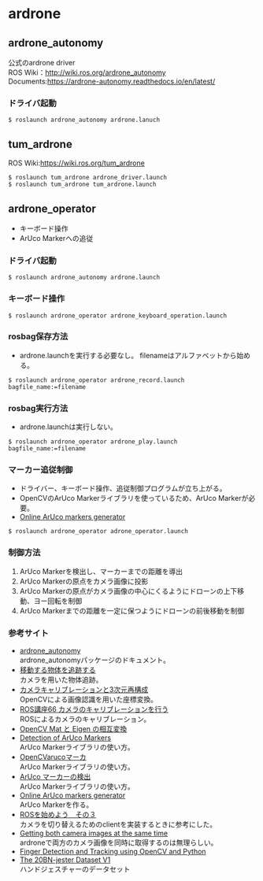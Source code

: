# ardrone  
## ardrone_autonomy
公式のardrone driver  
ROS Wiki：http://wiki.ros.org/ardrone_autonomy  
Documents:https://ardrone-autonomy.readthedocs.io/en/latest/  
### ドライバ起動
```
$ roslaunch ardrone_autonomy ardrone.lanuch
```

## tum_ardrone
ROS Wiki:https://wiki.ros.org/tum_ardrone
```
$ roslaunch tum_ardrone ardrone_driver.launch
$ roslaunch tum_ardrone tum_ardrone.launch
```

## ardrone_operator
* キーボード操作
* ArUco Markerへの追従
### ドライバ起動
```
$ roslaunch ardrone_autonomy ardrone.launch
```
### キーボード操作
```
$ roslaunch ardrone_operator ardrone_keyboard_operation.launch
```
### rosbag保存方法
- ardrone.launchを実行する必要なし。
filenameはアルファベットから始める。
```
$ roslaunch ardrone_operator ardrone_record.launch bagfile_name:=filename
```
### rosbag実行方法
- ardrone.launchは実行しない。
```
$ roslaunch ardrone_operator ardrone_play.launch bagfile_name:=filename
```
### マーカー追従制御
- ドライバー、キーボード操作、追従制御プログラムが立ち上がる。
- OpenCVのArUco Markerライブラリを使っているため、ArUco Markerが必要。
- [Online ArUco markers generator](https://www.google.com/search?q=aruco+create+marker&oq=aruco+create+&aqs=chrome.1.69i57j0l7.5733j0j7&sourceid=chrome&ie=UTF-8)
```
$ roslaunch ardrone_operator adrone_operator.launch
```
### 制御方法
1. ArUco Markerを検出し、マーカーまでの距離を導出
2. ArUco Markerの原点をカメラ画像に投影
3. ArUco Markerの原点がカメラ画像の中心にくるようにドローンの上下移動、ヨー回転を制御
4. ArUco Markerまでの距離を一定に保つようにドローンの前後移動を制御

### 参考サイト
- [ardrone_autonomy](https://ardrone-autonomy.readthedocs.io/en/latest/)  
ardrone_autonomyパッケージのドキュメント。
- [移動する物体を追跡する](https://cvtech.cc/tracking/)  
カメラを用いた物体追跡。
- [カメラキャリブレーションと3次元再構成](http://opencv.jp/opencv-2svn/cpp/camera_calibration_and_3d_reconstruction.html#cv-solvepnp)  
OpenCVによる画像認識を用いた座標変換。
- [ROS講座66 カメラのキャリブレーションを行う](https://qiita.com/srs/items/416aa78f2c679ddb7c52)  
ROSによるカメラのキャリブレーション。
- [OpenCV Mat と Eigen の相互変換](http://dronevisionml.blogspot.com/2015/07/opencv-mat-eigen.html)  
- [Detection of ArUco Markers](https://docs.opencv.org/3.2.0/d5/dae/tutorial_aruco_detection.html)  
ArUco Markerライブラリの使い方。
- [OpenCVarucoマーカ](https://seesaawiki.jp/asama-yaya/d/OpenCVaruco%A5%DE%A1%BC%A5%AB)  
ArUco Markerライブラリの使い方。
- [ArUco マーカーの検出](https://qiita.com/mkisono/items/cfdb9b74e41fae2f59d0)  
ArUco Markerライブラリの使い方。
- [Online ArUco markers generator](https://www.google.com/search?q=aruco+create+marker&oq=aruco+create+&aqs=chrome.1.69i57j0l7.5733j0j7&sourceid=chrome&ie=UTF-8)  
ArUco Markerを作る。
- [ROSを始めよう　その３](https://qiita.com/hagi-suke/items/9158a2770db65ea3d4d0)  
カメラを切り替えるためのclientを実装するときに参考にした。
- [Getting both camera images at the same time](https://forum.developer.parrot.com/t/getting-both-camera-images-at-the-same-time/676)  
ardroneで両方のカメラ画像を同時に取得するのは無理らしい。
- [Finger Detection and Tracking using OpenCV and Python](https://github.com/amarlearning/Finger-Detection-and-Tracking)  
- [The 20BN-jester Dataset V1](https://20bn.com/datasets/jester/v1)  
ハンドジェスチャーのデータセット